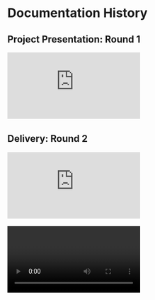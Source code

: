 # Documentation History

## Project Presentation: Round 1

![Initial Document](https://github.com/operard/madhack_vrx/blob/master/doc/GlobalMADHacks-VRX%20Team.pdf "v1.0")

## Delivery: Round 2

![Version 1.0](https://github.com/operard/madhack_vrx/blob/master/doc/MADHacks-%20VRXArchitecture.pdf "v2.0")

![Video 1.0](https://github.com/operard/madhack_vrx/blob/master/doc/MADHacks-TeamVRX.mp4 "v2.0")

